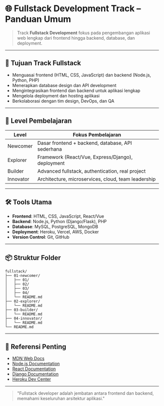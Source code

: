 # 🌐 Fullstack Development Track – Panduan Umum

> Track **Fullstack Development** fokus pada pengembangan aplikasi web lengkap dari frontend hingga backend, database, dan deployment.

---

## 🎯 Tujuan Track Fullstack

- Menguasai frontend (HTML, CSS, JavaScript) dan backend (Node.js, Python, PHP)
- Menerapkan database design dan API development
- Mengintegrasikan frontend dan backend untuk aplikasi lengkap
- Mengelola deployment dan hosting aplikasi
- Berkolaborasi dengan tim design, DevOps, dan QA

---

## 🧭 Level Pembelajaran

| Level     | Fokus Pembelajaran                                   |
| --------- | ---------------------------------------------------- |
| Newcomer  | Dasar frontend + backend, database, API sederhana   |
| Explorer  | Framework (React/Vue, Express/Django), deployment   |
| Builder   | Advanced fullstack, authentication, real project    |
| Innovator | Architecture, microservices, cloud, team leadership |

---

## 🛠 Tools Utama

- **Frontend**: HTML, CSS, JavaScript, React/Vue
- **Backend**: Node.js, Python (Django/Flask), PHP
- **Database**: MySQL, PostgreSQL, MongoDB
- **Deployment**: Heroku, Vercel, AWS, Docker
- **Version Control**: Git, GitHub

---

## 📦 Struktur Folder

```
fullstack/
├── 01-newcomer/
│   ├── 01/
│   ├── 02/
│   ├── 03/
│   ├── 04/
│   └── README.md
├── 02-explorer/
│   └── README.md
├── 03-builder/
│   └── README.md
├── 04-innovator/
│   └── README.md
└── README.md
```

---

## 🔗 Referensi Penting

- [MDN Web Docs](https://developer.mozilla.org/)
- [Node.js Documentation](https://nodejs.org/docs/)
- [React Documentation](https://react.dev/)
- [Django Documentation](https://docs.djangoproject.com/)
- [Heroku Dev Center](https://devcenter.heroku.com/)

---

> "Fullstack developer adalah jembatan antara frontend dan backend, memahami keseluruhan arsitektur aplikasi." 